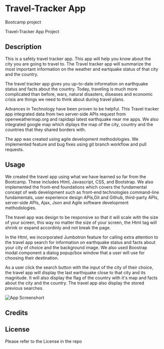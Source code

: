 # Travel-Tracker App
Bootcamp project

Travel-Tracker App Project


## Description

This is a safety travel tracker app. This app will help you know about the city you are going to travel to. The Travel tracker app will summarize the most important information on the weather and eartquake status of that city and the country.

The travel tracker app gives you up-to-date information on earthquake status and facts about the country. Today, traveling is much more complicated than before, wars, natural disasters, diseases and economic crisis are things we need to think about during travel plans.

Advances in Technology have been proven to be helpful. This Travel tracker app integrated data from two server-side APIs request from openweathermap.org and rapidapi latest earthquake near me apps. We also integrated google map which diplays the map of the city, country and the countries that they shared borders with.

The app was created using agile development methodologies. We implemented feature and bug fixes using git branch workflow and pull requests.





## Usage

We created the travel app using what we have learned so far from the Bootcamp. These includes Html, Javascript, CSS, and Bootstrap. We also implemented the front-end foundations which covers the fundamental concept of web development such as front-end technologies command-line fundamentals, user experience design APIs,Git and Github, third-party APIs, server-side APIs, Ajax, Json and Agile software development methodologies. 

The travel app was design to be responsive so that it will scale with the size of your screen, this way no matter the size of your screen, the Html tag will shrink or expand accordinly and not break the page.   

In the Html, we incorporated Jumbotron feature for calling extra attention to the travel app search for information on earthquake status and facts about your city of choice and the background image. We also used Boostrap modal component a dialog popup/box window that a user will use for choosing their destination.

As a user click the search button with the input of the city of their choice, the travel app will display the last earthquake close to that city and its magnitude. It will also display the flag of the country with it's map and facts about the city and the country. The travel app also display the stored previous searches.





![App Screenshort]()



## Credits




## License

Please refer to the License in the repo


